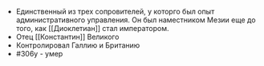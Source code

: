* Единственный из трех сопровителей, у которго был опыт административного управления. Он был наместником Мезии еще до того, как [[Диоклетиан]] стал императором.
* Отец [[Константин]] Великого
* Контролировал Галлию и Британию
* #306y - умер